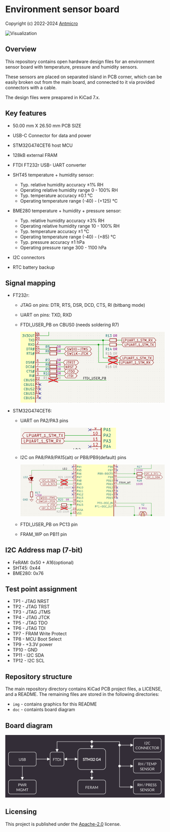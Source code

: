 # Environment sensor board

Copyright (c) 2022-2024 [Antmicro](https://www.antmicro.com)

![Visualization](img/nuc-compute-cluster-environment-sensor_top_cycles_iso_black.png)

## Overview

This repository contains open hardware design files for an environment sensor board with temperature, pressure and humidity sensors. 

These sensors are placed on separated island in PCB corner, which can be easily broken out from the main board, and connected to it via provided connectors with a cable.

The design files were preapared in KiCad 7.x.

## Key features

* 50.00 mm X 26.50 mm PCB SIZE

* USB-C Connector for data and power

* STM32G474CET6 host MCU

* 128kB external FRAM 

* FTDI FT232r USB- UART converter

* SHT45 temperature + humidity sensor:
	* Typ. relative humidity accuracy ±1% RH
	* Operating relative humidity range 0 - 100% RH
	* Typ. temperature accuracy ±0.1 °C
	* Operating temperature range (-40) - (+125) °C
	
* BME280 temperature + humidity + pressure sensor:
	* Typ. relative humidity accuracy ±3% RH
	* Operating relative humidity range 10 - 100% RH
	* Typ. temperature accuracy ±1 °C
	* Operating temperature range (-40) - (+85) °C
	* Typ. pressure accuracy ±1 hPa
	* Operating pressure range 300 - 1100 hPa
	
* I2C connectors

* RTC battery backup

## Signal mapping

* FT232r:
	* JTAG on pins: DTR, RTS, DSR, DCD, CTS, RI (bitbang mode)
	
	* UART on pins: TXD, RXD

	* FTDI_USER_PB on CBUS0 (needs soldering R7)

		![Visualization](img/sch-ft232-interfaces.png)

* STM32G474CET6:
	* UART on PA2/PA3 pins
		
		![Visualization](img/sch-stm-interfaces-uart.png)
		
	* I2C on PA8/PA9/PA15(alt) or PB8/PB9(default) pins
		
		![Visualization](img/sch-stm-interfaces-i2c.png)
	
	
	* FTDI_USER_PB on PC13 pin
	
	* FRAM_WP on PB11 pin

## I2C Address map (7-bit)
* FeRAM: 0x50 + A16(optional)
* SHT45: 0x44
* BME280: 0x76

## Test point assignment
* TP1 - JTAG NRST
* TP2 - JTAG TRST
* TP3 - JTAG JTMS
* TP4 - JTAG JTCK
* TP5 - JTAG TDO
* TP6 - JTAG TDI
* TP7 - FRAM Write Protect
* TP8 - MCU Boot Select
* TP9 - +3.3V power
* TP10 - GND
* TP11 - I2C SDA
* TP12 - I2C SCL 

## Repository structure

The main repository directory contains KiCad PCB project files, a LICENSE, and a README.
The remaining files are stored in the following directories:

* `img` - contains graphics for this README
* `doc` - containts board diagram

## Board diagram

![Diagram](doc/nuc-compute-cluster-environment-sensor-diagram.png)


## Licensing

This project is published under the [Apache-2.0](LICENSE) license.
